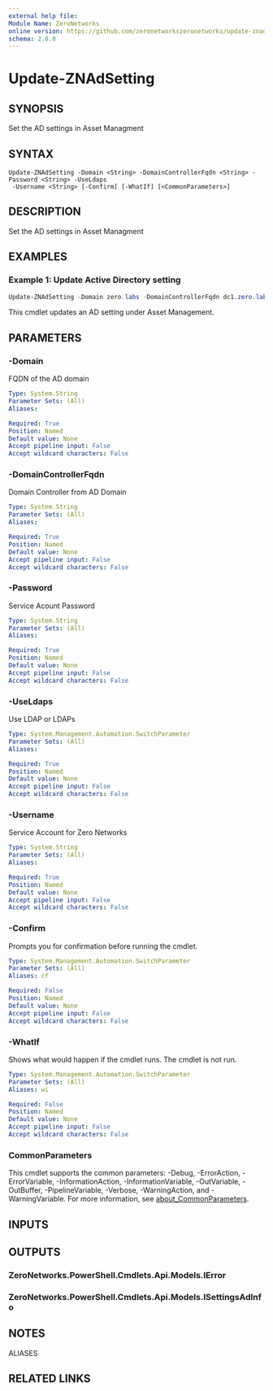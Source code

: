```yaml
---
external help file:
Module Name: ZeroNetworks
online version: https://github.com/zeronetworkszeronetworks/update-znadsetting
schema: 2.0.0
---
```


# Update-ZNAdSetting

## SYNOPSIS
Set the AD settings in Asset Managment

## SYNTAX

```
Update-ZNAdSetting -Domain <String> -DomainControllerFqdn <String> -Password <String> -UseLdaps
 -Username <String> [-Confirm] [-WhatIf] [<CommonParameters>]
```

## DESCRIPTION
Set the AD settings in Asset Managment

## EXAMPLES

### Example 1: Update Active Directory setting
```powershell
Update-ZNAdSetting -Domain zero.labs -DomainControllerFqdn dc1.zero.labs -Username znremotemanagement -Password "password" -UseLdaps:$false
```

This cmdlet updates an AD setting under Asset Management.

## PARAMETERS

### -Domain
FQDN of the AD domain

```yaml
Type: System.String
Parameter Sets: (All)
Aliases:

Required: True
Position: Named
Default value: None
Accept pipeline input: False
Accept wildcard characters: False
```

### -DomainControllerFqdn
Domain Controller from AD Domain

```yaml
Type: System.String
Parameter Sets: (All)
Aliases:

Required: True
Position: Named
Default value: None
Accept pipeline input: False
Accept wildcard characters: False
```

### -Password
Service Acount Password

```yaml
Type: System.String
Parameter Sets: (All)
Aliases:

Required: True
Position: Named
Default value: None
Accept pipeline input: False
Accept wildcard characters: False
```

### -UseLdaps
Use LDAP or LDAPs

```yaml
Type: System.Management.Automation.SwitchParameter
Parameter Sets: (All)
Aliases:

Required: True
Position: Named
Default value: None
Accept pipeline input: False
Accept wildcard characters: False
```

### -Username
Service Account for Zero Networks

```yaml
Type: System.String
Parameter Sets: (All)
Aliases:

Required: True
Position: Named
Default value: None
Accept pipeline input: False
Accept wildcard characters: False
```

### -Confirm
Prompts you for confirmation before running the cmdlet.

```yaml
Type: System.Management.Automation.SwitchParameter
Parameter Sets: (All)
Aliases: cf

Required: False
Position: Named
Default value: None
Accept pipeline input: False
Accept wildcard characters: False
```

### -WhatIf
Shows what would happen if the cmdlet runs.
The cmdlet is not run.

```yaml
Type: System.Management.Automation.SwitchParameter
Parameter Sets: (All)
Aliases: wi

Required: False
Position: Named
Default value: None
Accept pipeline input: False
Accept wildcard characters: False
```

### CommonParameters
This cmdlet supports the common parameters: -Debug, -ErrorAction, -ErrorVariable, -InformationAction, -InformationVariable, -OutVariable, -OutBuffer, -PipelineVariable, -Verbose, -WarningAction, and -WarningVariable. For more information, see [about_CommonParameters](http://go.microsoft.com/fwlink/?LinkID=113216).

## INPUTS

## OUTPUTS

### ZeroNetworks.PowerShell.Cmdlets.Api.Models.IError

### ZeroNetworks.PowerShell.Cmdlets.Api.Models.ISettingsAdInfo

## NOTES

ALIASES

## RELATED LINKS

